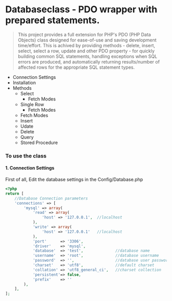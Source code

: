 # Databaseclass - PDO wrapper with prepared statements.

> This project provides a full extension for PHP's PDO (PHP Data Objects) class designed 
> for ease-of-use and saving development time/effort. This is achived by providing 
> methods - delete, insert, select, select a row, update and 
> other PDO property - for quickly building common SQL statements, 
> handling exceptions when SQL errors are produced, 
> and automatically returning results/number 
> of affected rows for the appropriate SQL statement types.
- Connection Settings
- Installation
- Methods
    - Select
        - Fetch Modes 
    - Single Row
        - Fetch Modes 
    - Fetch Modes
    - Insert
    - Udate
    - Delete
    - Query
    - Stored Procedure

### To use the class

#### 1. Connection Settings
First of all, Edit the database settings in the Config/Database.php

```php
<?php
return [
    //Database Connection parameters
    'connections' => [
        'mysql' => array(
            'read' => array(
                'host' => '127.0.0.1',  //localhost
            ),
            'write' => array(
                'host' => '127.0.0.1'   //localhost
            ),
            'port'      => '3306',
            'driver'    => 'mysql',
            'database'  => 'test',              //database name
            'username'  => 'root',              //database username
            'password'  => '',                  //database user password
            'charset'   => 'utf8',              //default charset
            'collation' => 'utf8_general_ci',   //charset collection
            'persistent'=> false,
            'prefix'    => ''
        ),
    ],
];
```
